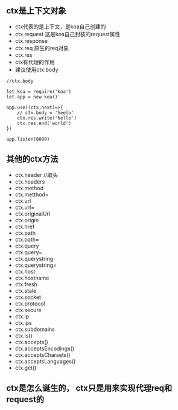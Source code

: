 
## ctx是上下文对象

* ctx代表的是上下文，是koa自己创建的
* ctx.request 这是koa自己封装的request属性
* ctx.response
* ctx.req 原生的req对象
* ctx.res
* ctx有代理的作用
* 建议使用ctx.body

```
//ctx.body

let koa = require('koa')
let app = new koa()

app.use((ctx,next)=>{
    // ctx.body = 'heelo'
    ctx.res.write('hello')
    ctx.res.end('world')
})

app.listen(8099)

```

## 其他的ctx方法

* ctx.header  //取头
* ctx.headers
* ctx.method
* ctx.metthod=
* ctx.url
* ctx.url=
* ctx.originalUrl
* ctx.origin
* ctx.href
* ctx.path
* ctx.path=
* ctx.query
* ctx.query=
* ctx.querystring
* ctx.querystring=
* ctx.host
* ctx.hostname
* ctx.fresh
* ctx.stale
* ctx.socket
* ctx.protocol
* ctx.secure
* ctx.ip
* ctx.ips
* ctx.subdomains
* ctx.is()
* ctx.accepts()
* ctx.acceptsEncodings()
* ctx.acceptsCharsets()
* ctx.acceptsLanguages()
* ctx.get()

## ctx是怎么诞生的， ctx只是用来实现代理req和request的



